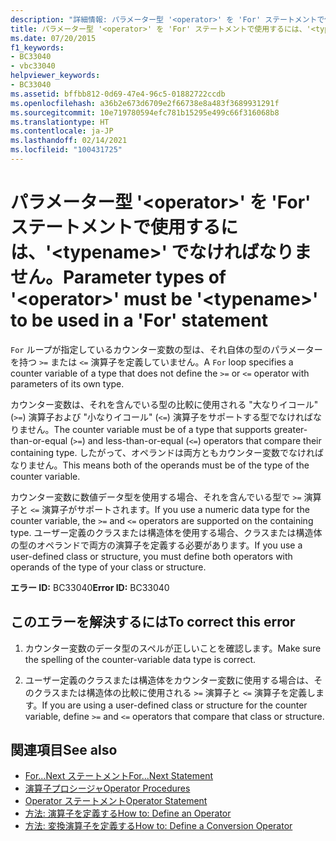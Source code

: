 ```yaml
---
description: "詳細情報: パラメーター型 '<operator>' を 'For' ステートメントで使用するには、'<typename>' でなければなりません"
title: パラメーター型 '<operator>' を 'For' ステートメントで使用するには、'<typename>' でなければなりません。
ms.date: 07/20/2015
f1_keywords:
- BC33040
- vbc33040
helpviewer_keywords:
- BC33040
ms.assetid: bffbb812-0d69-47e4-96c5-01882722ccdb
ms.openlocfilehash: a36b2e673d6709e2f66738e8a483f3689931291f
ms.sourcegitcommit: 10e719780594efc781b15295e499c66f316068b8
ms.translationtype: HT
ms.contentlocale: ja-JP
ms.lasthandoff: 02/14/2021
ms.locfileid: "100431725"
---
```

# <a name="parameter-types-of-operator-must-be-typename-to-be-used-in-a-for-statement"></a><span data-ttu-id="24cc0-103">パラメーター型 '\<operator>' を 'For' ステートメントで使用するには、'\<typename>' でなければなりません。</span><span class="sxs-lookup"><span data-stu-id="24cc0-103">Parameter types of '\<operator>' must be '\<typename>' to be used in a 'For' statement</span></span>

<span data-ttu-id="24cc0-104">`For` ループが指定しているカウンター変数の型は、それ自体の型のパラメーターを持つ `>=` または `<=` 演算子を定義していません。</span><span class="sxs-lookup"><span data-stu-id="24cc0-104">A `For` loop specifies a counter variable of a type that does not define the `>=` or `<=` operator with parameters of its own type.</span></span>  
  
 <span data-ttu-id="24cc0-105">カウンター変数は、それを含んでいる型の比較に使用される "大なりイコール" (`>=`) 演算子および "小なりイコール" (`<=`) 演算子をサポートする型でなければなりません。</span><span class="sxs-lookup"><span data-stu-id="24cc0-105">The counter variable must be of a type that supports greater-than-or-equal (`>=`) and less-than-or-equal (`<=`) operators that compare their containing type.</span></span> <span data-ttu-id="24cc0-106">したがって、オペランドは両方ともカウンター変数でなければなりません。</span><span class="sxs-lookup"><span data-stu-id="24cc0-106">This means both of the operands must be of the type of the counter variable.</span></span>  
  
 <span data-ttu-id="24cc0-107">カウンター変数に数値データ型を使用する場合、それを含んでいる型で `>=` 演算子と `<=` 演算子がサポートされます。</span><span class="sxs-lookup"><span data-stu-id="24cc0-107">If you use a numeric data type for the counter variable, the `>=` and `<=` operators are supported on the containing type.</span></span> <span data-ttu-id="24cc0-108">ユーザー定義のクラスまたは構造体を使用する場合、クラスまたは構造体の型のオペランドで両方の演算子を定義する必要があります。</span><span class="sxs-lookup"><span data-stu-id="24cc0-108">If you use a user-defined class or structure, you must define both operators with operands of the type of your class or structure.</span></span>  
  
 <span data-ttu-id="24cc0-109">**エラー ID:** BC33040</span><span class="sxs-lookup"><span data-stu-id="24cc0-109">**Error ID:** BC33040</span></span>  
  
## <a name="to-correct-this-error"></a><span data-ttu-id="24cc0-110">このエラーを解決するには</span><span class="sxs-lookup"><span data-stu-id="24cc0-110">To correct this error</span></span>  
  
1. <span data-ttu-id="24cc0-111">カウンター変数のデータ型のスペルが正しいことを確認します。</span><span class="sxs-lookup"><span data-stu-id="24cc0-111">Make sure the spelling of the counter-variable data type is correct.</span></span>  
  
2. <span data-ttu-id="24cc0-112">ユーザー定義のクラスまたは構造体をカウンター変数に使用する場合は、そのクラスまたは構造体の比較に使用される `>=` 演算子と `<=` 演算子を定義します。</span><span class="sxs-lookup"><span data-stu-id="24cc0-112">If you are using a user-defined class or structure for the counter variable, define `>=` and `<=` operators that compare that class or structure.</span></span>  
  
## <a name="see-also"></a><span data-ttu-id="24cc0-113">関連項目</span><span class="sxs-lookup"><span data-stu-id="24cc0-113">See also</span></span>

- [<span data-ttu-id="24cc0-114">For...Next ステートメント</span><span class="sxs-lookup"><span data-stu-id="24cc0-114">For...Next Statement</span></span>](../language-reference/statements/for-next-statement.md)
- [<span data-ttu-id="24cc0-115">演算子プロシージャ</span><span class="sxs-lookup"><span data-stu-id="24cc0-115">Operator Procedures</span></span>](../programming-guide/language-features/procedures/operator-procedures.md)
- [<span data-ttu-id="24cc0-116">Operator ステートメント</span><span class="sxs-lookup"><span data-stu-id="24cc0-116">Operator Statement</span></span>](../language-reference/statements/operator-statement.md)
- [<span data-ttu-id="24cc0-117">方法: 演算子を定義する</span><span class="sxs-lookup"><span data-stu-id="24cc0-117">How to: Define an Operator</span></span>](../programming-guide/language-features/procedures/how-to-define-an-operator.md)
- [<span data-ttu-id="24cc0-118">方法: 変換演算子を定義する</span><span class="sxs-lookup"><span data-stu-id="24cc0-118">How to: Define a Conversion Operator</span></span>](../programming-guide/language-features/procedures/how-to-define-a-conversion-operator.md)
